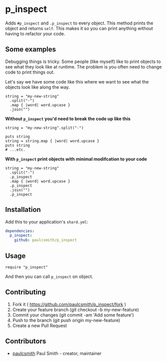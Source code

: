 # p_inspect

Adds `#p_inspect` and `.p_inspect` to every object. This method prints the
object and returns `self`. This makes it so you can print anything without
having to refactor your code.

## Some examples

Debugging things is tricky. Some people (like myself) like to print objects
to see what they look like at runtime. The problem is you often need to change
code to print things out.

Let's say we have some code like this where we want to see what the objects look
like along the way.

```crystal
string = "my-new-string"
  .split("-")
  .map { |word| word.upcase }
  .join("")
```

**Without `p_inspect` you'd need to break the code up like this**

```crystal
string = "my-new-string".split("-")

puts string
string = string.map { |word| word.upcase }
puts string
# ...etc.
```

**With `p_inspect` print objects with minimal modifcation to your code**

```crystal
string = "my-new-string"
  .split("-")
  .p_inspect
  .map { |word| word.upcase }
  .p_inspect
  .join("")
  .p_inspect
```

## Installation

Add this to your application's `shard.yml`:

```yaml
dependencies:
  p_inspect:
    github: paulcsmith/p_inspect
```

## Usage

```crystal
require "p_inspect"
```

And then you can call `p_inspect` on object.

## Contributing

1. Fork it ( https://github.com/paulcsmith/p_inspect/fork )
2. Create your feature branch (git checkout -b my-new-feature)
3. Commit your changes (git commit -am 'Add some feature')
4. Push to the branch (git push origin my-new-feature)
5. Create a new Pull Request

## Contributors

- [paulcsmith](https://github.com/paulcsmith) Paul Smith - creator, maintainer
